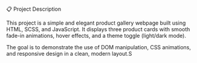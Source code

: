 📋 Project Description

This project is a simple and elegant product gallery webpage built using HTML, SCSS, and JavaScript.
It displays three product cards with smooth fade-in animations, hover effects, and a theme toggle (light/dark mode).

The goal is to demonstrate the use of DOM manipulation, CSS animations, and responsive design in a clean, modern layout.S
